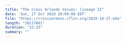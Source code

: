 ```yaml
---
title: "The Cross Orlando Values: lineage II"
date: 'Sun, 27 Oct 2019 10:00:00 EDT'
file: "https://crosssermons.cflcn.org/2019-10-27.m4a"
length: "10117861"
duration: "22:33"
summary: ""
---
```

